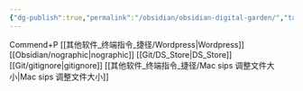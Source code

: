 ```yaml
---
{"dg-publish":true,"permalink":"/obsidian/obsidian-digital-garden/","tags":["garden","gardenEntry"],"created":"2025-02-28T15:55:00.215+08:00","updated":"2025-03-02T17:06:19.993+08:00"}
---
```


Commend+P
[[其他软件_终端指令_捷径/Wordpress\|Wordpress]]
[[Obsidian/nographic\|nographic]]
[[Git/DS_Store\|DS_Store]]
[[Git/gitignore\|gitignore]]
[[其他软件_终端指令_捷径/Mac sips 调整文件大小\|Mac sips 调整文件大小]]
